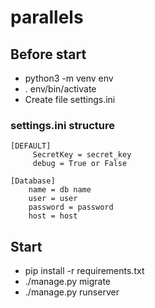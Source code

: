 # parallels

## Before start
* python3 -m venv env
* . env/bin/activate
* Create file settings.ini

### settings.ini structure
    [DEFAULT]
         SecretKey = secret_key
         debug = True or False

    [Database]
        name = db name
        user = user
        password = password
        host = host

## Start
* pip install -r requirements.txt
* ./manage.py migrate
* ./manage.py runserver <port>
